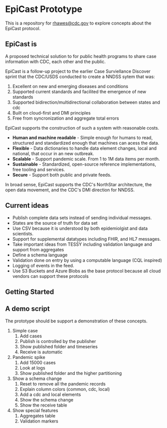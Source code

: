 # EpiCast Prototype

This is a repository for rhawes@cdc.gov to explore concepts about the EpiCast protocol.

## EpiCast is

A proposed technical solution to for public health programs to share case information with CDC, each other and the public.

EpiCast is a follow-up project to the earlier Case Surviellance Discover sprint that the CDC/USDS conducted to create a NNDSS sytem that was:

1. Excellent on new and emerging diseases and conditions
2. Supported current standards and facilited the emergence of new standards
3. Supported bidirection/multidirectional collaboration between states and cdc
4. Built on cloud-first and DMI principles
5. Free from syncronization and aggregate total errors

EpiCast supports the construction of such a system with reasonable costs.

* **Human and machine readable** - Simple enough for humans to read, structured and standardized enough that machines can acess the data.
* **Flexible** - Data dictionaries to handle data element changes, local and national, that occur in an new outbreak.
* **Scalable** - Support pandemic scale. From 1 to 1M data items per month.
* **Sustainable** - Standardized, open-source reference implementations, free tooling and services.
* **Secure** - Support both public and private feeds.

In broad sense, EpiCast supports the CDC's NorthStar architecture, the open data movement, and the CDC's DMI direction for NNDSS.

## Current ideas

* Publish complete data sets instead of sending individual messages.
* States are the source of truth for data set
* Use CSV because it is understood by both epidemiolgist and data scientists.
* Support for supplemental datatypes including FHIR, and HL7 messages.
* Take important ideas from TESSY including validation language and support from aggregates
* Define a schema language
* Validation done on entry by using a computable language (CQL inspired)
* Logging of events in the feed.
* Use S3 Buckets and Azure Blobs as the base protocol because all cloud vendors can support these protocols

## Getting Started



## A demo script

The prototype should be support a demonstration of these concepts.

1. Simple case
    1. Add cases
    2. Publish is controlled by the publisher
    3. Show published folder and timeseries
    4. Receive is automatic
2. Pandemic spike
    1. Add 15000 cases
    2. Look at logs
    3. Show published folder and the higher partitioning
3. Show a schema change
    1. Reset to remove all the pandemic records
    2. Explain column colors (common, cdc, local)
    3. Add a cdc and local elements
    4. Show the schema change
    5. Show the receive table
4. Show special features
    1. Aggregates table
    2. Validation markers
